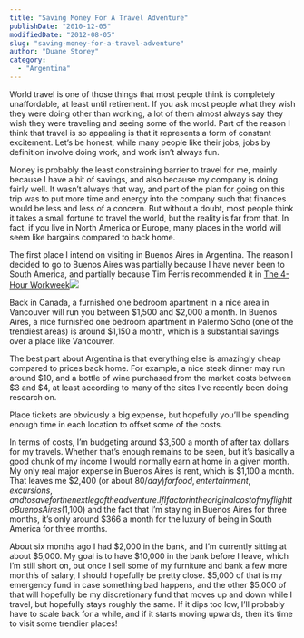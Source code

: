 ```yaml
---
title: "Saving Money For A Travel Adventure"
publishDate: "2010-12-05"
modifiedDate: "2012-08-05"
slug: "saving-money-for-a-travel-adventure"
author: "Duane Storey"
category:
  - "Argentina"
---
```


World travel is one of those things that most people think is completely unaffordable, at least until retirement. If you ask most people what they wish they were doing other than working, a lot of them almost always say they wish they were traveling and seeing some of the world. Part of the reason I think that travel is so appealing is that it represents a form of constant excitement. Let’s be honest, while many people like their jobs, jobs by definition involve doing work, and work isn’t always fun.

Money is probably the least constraining barrier to travel for me, mainly because I have a bit of savings, and also because my company is doing fairly well. It wasn’t always that way, and part of the plan for going on this trip was to put more time and energy into the company such that finances would be less and less of a concern. But without a doubt, most people think it takes a small fortune to travel the world, but the reality is far from that. In fact, if you live in North America or Europe, many places in the world will seem like bargains compared to back home.

The first place I intend on visiting in Buenos Aires in Argentina. The reason I decided to go to Buenos Aires was partially because I have never been to South America, and partially because Tim Ferris recommended it in [The 4-Hour Workweek](http://www.amazon.com/gp/product/0307465357?ie=UTF8&tag=duanstor-20&linkCode=as2&camp=1789&creative=9325&creativeASIN=0307465357)![](_images/http://www.assoc-amazon.com/e/ir?t=duanstor-20&l=as2&o=1&a=0307465357)

Back in Canada, a furnished one bedroom apartment in a nice area in Vancouver will run you between $1,500 and $2,000 a month. In Buenos Aires, a nice furnished one bedroom apartment in Palermo Soho (one of the trendiest areas) is around $1,150 a month, which is a substantial savings over a place like Vancouver.

The best part about Argentina is that everything else is amazingly cheap compared to prices back home. For example, a nice steak dinner may run around $10, and a bottle of wine purchased from the market costs between $3 and $4, at least according to many of the sites I’ve recently been doing research on.

Place tickets are obviously a big expense, but hopefully you’ll be spending enough time in each location to offset some of the costs.

In terms of costs, I’m budgeting around $3,500 a month of after tax dollars for my travels. Whether that’s enough remains to be seen, but it’s basically a good chunk of my income I would normally earn at home in a given month. My only real major expense in Buenos Aires is rent, which is $1,100 a month. That leaves me $2,400 (or about $80/day) for food, entertainment, excursions, and to save for the next leg of the adventure. If I factor in the original cost of my flight to Buenos Aires ($1,100) and the fact that I’m staying in Buenos Aires for three months, it’s only around $366 a month for the luxury of being in South America for three months.

About six months ago I had $2,000 in the bank, and I’m currently sitting at about $5,000. My goal is to have $10,000 in the bank before I leave, which I’m still short on, but once I sell some of my furniture and bank a few more month’s of salary, I should hopefully be pretty close. $5,000 of that is my emergency fund in case something bad happens, and the other $5,000 of that will hopefully be my discretionary fund that moves up and down while I travel, but hopefully stays roughly the same. If it dips too low, I’ll probably have to scale back for a while, and if it starts moving upwards, then it’s time to visit some trendier places!